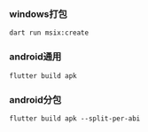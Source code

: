 ### windows打包
 `dart run msix:create`
### android通用
  `flutter build apk`
### android分包
  `flutter build apk --split-per-abi`